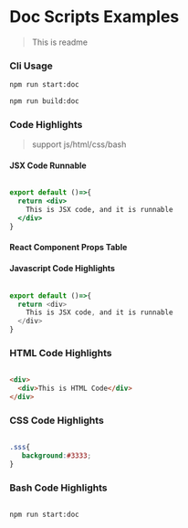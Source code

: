 # Doc Scripts Examples

> This is readme

### Cli Usage

```bash
npm run start:doc

npm run build:doc
```

### Code Highlights

> support js/html/css/bash

#### JSX Code Runnable

```jsx

export default ()=>{
  return <div>
    This is JSX code, and it is runnable
  </div>
}

```
#### React Component Props Table

<!-- BLOCK_START : COMPONENT_PROPS : ./src/Button.js -->
<!-- BLOCK_END -->

#### Javascript Code Highlights

```javascript

export default ()=>{
  return <div>
    This is JSX code, and it is runnable
  </div>
}

```

### HTML Code Highlights

```html

<div>
  <div>This is HTML Code</div>
</div>

```

### CSS Code Highlights

```css

.sss{
   background:#3333;
}

```

### Bash Code Highlights

```bash

npm run start:doc

```